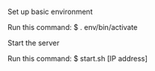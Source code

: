 Set up basic environment

Run this command:
$ . env/bin/activate

Start the server

Run this command:
$ start.sh [IP address]
